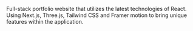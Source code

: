 Full-stack portfolio website that utilizes the latest technologies of React. Using Next.js, Three.js, Tailwind CSS and Framer motion to bring unique features within the application.
